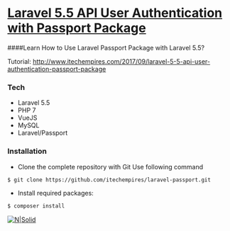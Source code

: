# [Laravel 5.5 API User Authentication with Passport Package](http://www.itechempires.com/2017/09/laravel-5-5-api-user-authentication-passport-package/)

####Learn How to Use Laravel Passport Package with Laravel 5.5?

Tutorial: http://www.itechempires.com/2017/09/laravel-5-5-api-user-authentication-passport-package

### Tech

* Laravel 5.5
* PHP 7
* VueJS
* MySQL
* Laravel/Passport

### Installation
- Clone the complete repository with Git Use following command

```sh
$ git clone https://github.com/itechempires/laravel-passport.git
```

- Install required packages:

```sh
$ composer install
``` 


[![N|Solid](https://i1.wp.com/www.itechempires.com/wp-content/uploads/2017/09/post-32.png?zoom=2&fit=750%2C410)](http://www.itechempires.com/2017/09/laravel-5-5-api-user-authentication-passport-package)